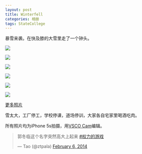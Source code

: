 ```yaml
---
layout: post
title: Winterfell
categories: 相册
tags: StateCollege
---
```

暴雪来袭。在快及膝的大雪里走了一个钟头。

![](http://farm4.staticflickr.com/3799/12512423114_ac7028f7e4_c.jpg)

![](http://farm8.staticflickr.com/7309/12512072013_5218c1c5b4_c.jpg)

![](http://farm8.staticflickr.com/7388/12511945795_97dbdc931b_c.jpg)

![](http://farm4.staticflickr.com/3831/12512068293_fbc585beb9_c.jpg)

![](http://farm4.staticflickr.com/3747/12511938995_a436a58c9c_c.jpg)

![](http://farm4.staticflickr.com/3690/12511937745_862569a2ab_c.jpg)

[更多照片](http://flic.kr/s/aHsjSsA3Pf)

雪太大，工厂停工，学校停课，道场停训，大家各自宅家里喝酒吃肉。

所有照片均为iPhone 5s拍摄，用[VSCO Cam](http://vsco.co/vscoca)编辑。

<blockquote class="twitter-tweet" lang="en"><p>郭冬临这个名字突然高大上起来 <a href="https://twitter.com/search?q=%23%E6%9D%83%E5%8A%9B%E7%9A%84%E6%B8%B8%E6%88%8F&amp;src=hash">#权力的游戏</a></p>&mdash; Tao (@ztpala) <a href="https://twitter.com/ztpala/statuses/431283349517500416">February 6, 2014</a></blockquote>
<script async src="//platform.twitter.com/widgets.js" charset="utf-8"></script>
